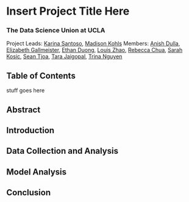 # Insert Project Title Here
### The Data Science Union at UCLA
Project Leads: [Karina Santoso](https://github.com/kcsantoso), [Madison Kohls](https://github.com/madisonkohls)
Members: [Anish Dulla](), [Elizabeth Gallmeister](https://github.com/elizabethgallmeister), [Ethan Duong](https://github.com/eduong100), [Louis Zhao](https://github.com/louis-zhao101), [Rebecca Chua](https://github.com/beccachua), [Sarah Kosic](https://github.com/sarahkos), [Sean Tjoa](https://github.com/seantjoa), [Tara Jaigopal](https://github.com/tarajaigopal), [Trina Nguyen](https://github.com/Trina152)

## Table of Contents
stuff goes here

## Abstract

## Introduction

## Data Collection and Analysis

## Model Analysis

## Conclusion
